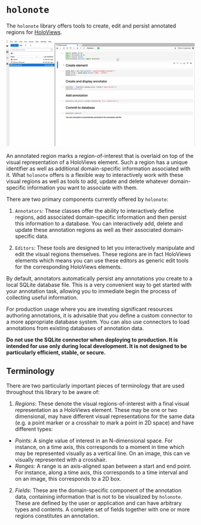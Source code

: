 # `holonote`

The `holonote` library offers tools to create, edit and persist
annotated regions for [HoloViews](https://holoviews.org/).

![Annotation demo](https://raw.githubusercontent.com/holoviz/holonote/main/doc/_static/assets/demo.gif)

An annotated region marks a region-of-interest that is overlaid on top
of the visual representation of a HoloViews element. Such a region has a
unique identifier as well as additional domain-specific information
associated with it. What `holonote` offers is a flexible way to
interactively work with these visual regions as well as tools to add,
update and delete whatever domain-specific information you want to
associate with them.

There are two primary components currently offered by `holonote`:

1. `Annotators`: These classes offer the ability to interactively define
regions, add associated domain-specific information and then persist
this information to a database. You can interactively add, delete and
update these annotation regions as well as their associated
domain-specific data.

2. `Editors`: These tools are designed to let you interactively
manipulate and edit the visual regions themselves. These regions are in
fact HoloViews elements which means you can use these editors as
generic edit tools for the corresponding HoloViews elements.

By default, annotators automatically persist any annotations you create
to a local SQLite database file. This is a very convenient way to get
started with your annotation task, allowing you to immediate begin the
process of collecting useful information.

For production usage where you are investing significant resources
authoring annotations, it is advisable that you define a custom
connector to a more appropriate database system. You can also use
connectors to load annotations from existing databases of annotation
data.

**Do not use the SQLite connector when deploying to production. It is
  intended for use only during local development. It is not designed to
  be particularly efficient, stable, or secure.**

## Terminology

There are two particularly important pieces of terminology that are used
throughout this library to be aware of:

1. *Regions*: These denote the visual regions-of-interest with a final
visual representation as a HoloViews element. These may be one or two
dimensional, may have different visual representations for the same data
(e.g. a point marker or a crosshair to mark a point in 2D space) and
have different types:

  - *Points*: A single value of interest in an N-dimensional space. For
     instance, on a time axis, this corresponds to a moment in time
     which may be represented visually as a vertical line. On an image,
     this can ve visually represented with a crosshair.
  - *Ranges*: A range is an axis-aligned span between a start and end
     point. For instance, along a time axis, this corresponds to a time interval and
     on an image, this corresponds to a 2D box.

2. *Fields*: These are the domain-specific component of the annotation
data, containing information that is not to be visualized by
`holonote`. These are defined by the user or application and can have
arbitrary types and contents. A complete set of fields together with one
or more regions constitutes an annotation.

